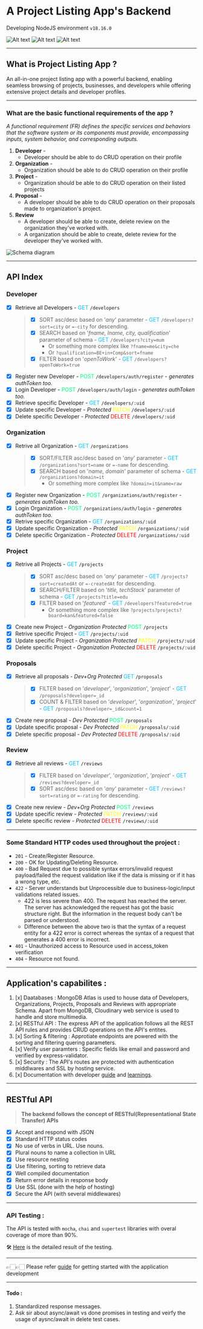# A Project Listing App's Backend

Developing NodeJS environment `v18.16.0`

![Alt text](https://img.shields.io/badge/Node.js-43853D?style=for-the-badge&logo=node.js&logoColor=white)
![Alt text](https://img.shields.io/badge/Express.js-404D59?style=for-the-badge)
![Alt text](https://img.shields.io/badge/MongoDB-4EA94B?style=for-the-badge&logo=mongodb&logoColor=white)
<!-- <br>

![Alt text](https://img.shields.io/badge/testing%20library-323330?style=for-the-badge&logo=testing-library&logoColor=red)
![Alt text](https://img.shields.io/badge/mocha.js-323330?style=for-the-badge&logo=mocha&logoColor=Brown)
![Alt text](https://img.shields.io/badge/chai.js-323330?style=for-the-badge&logo=chai&logoColor=red) -->

---

## What is Project Listing App ?

An all-in-one project listing app with a powerful backend, enabling seamless browsing of projects, businesses, and developers while offering extensive project details and developer profiles.

---

### What are the basic functional requirements of the app ? 

*A functional requirement (FR) defines the specific services and behaviors that the software system or its components must provide, encompassing inputs, system behavior, and corresponding outputs.*

1. **Developer** - 
   - Developer should be able to do CRUD operation on their profile
2. **Organization** -
   - Organization should be able to do CRUD operation on their profile
3. **Project** - 
   - Organization should be able to do CRUD operation on their listed projects
4. **Proposal** - 
   - A developer should be able to do CRUD operation on their proposals made to organization's project.
5. **Review**
   - A developer should be able to create, delete review on the organization they've worked with.
   - A organization should be able to create, delete review for the developer they've worked with.

![Schema diagram](<public/Model_schema.png>)

---

## API Index 

### Developer

- [x] Retrieve all Developers - <span style="color:deepskyblue">GET</span> `/developers`
  >  - [x] SORT asc/desc based on '*any*' parameter  - <span style="color:deepskyblue">GET</span> `/developers?sort=city` or `=-city` for descending.
  >  - [x] SEARCH based on '*fname, lname, city, qualification*' parameter of schema - <span style="color:deepskyblue">GET</span> `/developers?city=mum` 
  >    - Or something more complex like `?fname=me&city=che`
  >    - Or `?qualification=BE+in+Comp&sort=fname`
  >  - [x] FILTER based on '*openToWork*' - <span style="color:deepskyblue">GET</span> `/developers?openToWork=true`
- [x] Register new Developer - <span style="color:springgreen">POST</span> `/developers/auth/register` - *generates authToken too.*
- [x] Login Developer - <span style="color:springgreen">POST</span> `/developers/auth/login` - *generates authToken too.*
- [x] Retrieve specific Developer - <span style="color:deepskyblue">GET</span> `/developers/:uid`
- [x] Update specific Developer - *Protected* <span style="color:yellow">PATCH</span> `/developers/:uid`
- [x] Delete specific Developer - *Protected* <span style="color:red">DELETE</span> `/developers/:uid`

### Organization

- [x] Retrive all Organization - <span style="color:deepskyblue">GET</span> `/organizations`
  >  - [x] SORT/FILTER asc/desc based on '*any*' parameter  - <span style="color:deepskyblue">GET</span> `/organizations?sort=name` or `=-name` for descending.
  >  - [x] SEARCH based on '*name, domain*' parameter of schema - <span style="color:deepskyblue">GET</span> `/organizations?domain=it` 
  >    - Or something more complex like `?domain=it&name=raw`
- [x] Register new Organization - <span style="color:springgreen">POST</span> `/organizations/auth/register` - *generates authToken too.*
- [x] Login Organization - <span style="color:springgreen">POST</span> `/organizations/auth/login` - *generates authToken too.*
- [x] Retrive specific Organization - <span style="color:deepskyblue">GET</span> `/organizations/:uid`
- [x] Update specific Organization - *Protected* <span style="color:yellow">PATCH</span> `/organizations/:uid`
- [x] Delete specific Organization - *Protected* <span style="color:red">DELETE</span> `/organizations/:uid`

### Project

- [x] Retrive all Projects - <span style="color:deepskyblue">GET</span> `/projects`
  >  - [x] SORT asc/desc based on '*any*' parameter  - <span style="color:deepskyblue">GET</span> `/projects?sort=createdAt` or `=-createdAt` for descending.
  >  - [x] SEARCH/FILTER based on '*title, techStack*' parameter of schema - <span style="color:deepskyblue">GET</span> `/projects?title=edu` 
  >  - [x] FILTER based on '*featured*' - <span style="color:deepskyblue">GET</span> `/developers?featured=true`
  >    - Or something more complex like `?projects?projects?board=kan&featured=false`
- [x] Create new Project - *Organization Protected* <span style="color:springgreen">POST</span> `/projects`
- [x] Retrive specific Project - <span style="color:deepskyblue">GET</span> `/projects/:uid`
- [x] Update specific Project - *Organization Protected* <span style="color:yellow">PATCH</span> `/projects/:uid`
- [x] Delete specific Project - *Organization Protected* <span style="color:red">DELETE</span> `/projects/:uid`

### Proposals

- [x] Retrieve all proposals - *Dev+Org Protected* <span style="color:deepskyblue">GET</span> `/proposals`
  > - [x] FILTER based on '*developer*', '*organization*', '*project*' - <span style="color:deepskyblue">GET</span> `/proposals?developer=_id`
  > - [x] COUNT & FILTER based on '*developer*', '*organization*', '*project*' - <span style="color:deepskyblue">GET</span> `/proposals?developer=_id&count=1`
- [x] Create new proposal - *Dev Protected* <span style="color:springgreen">POST</span> `/proposals`
- [x] Update specific proposal - *Dev Protected* <span style="color:yellow">PATCH</span> `/proposals/:uid`
- [x] Delete specific proposal - *Dev Protected* <span style="color:red">DELETE</span> `/proposals/:uid`

### Review

- [x] Retrieve all reviews - <span style="color:deepskyblue">GET</span> `/reviews`
  > - [x] FILTER based on '*developer*', '*organization*', '*project*' - <span style="color:deepskyblue">GET</span> `/reviews?developer=_id`
  >  - [x] SORT asc/desc based on '*any*' parameter  - <span style="color:deepskyblue">GET</span> `/reviews?sort=rating` or `=-rating` for descending.
- [x] Create new review - *Dev+Org Protected* <span style="color:springgreen">POST</span> `/reviews`
- [x] Update specific review - *Protected* <span style="color:yellow">PATCH</span> `/reviews/:uid`
- [x] Delete specific review - *Protected* <span style="color:red">DELETE</span> `/reviews/:uid`

---

### Some Standard HTTP codes used throughout the project : 

- `201` - Create/Register Resource.
- `200` - OK for Updating/Deleting Resource.
- `400` - Bad Request due to possible syntax errors/invalid request payload/failed the request validation like if the data is missing or if it has a wrong type, etc.
- `422` - Server understands but Unprocessible due to business-logic/input validations related issues.
  - 422 is less severe than 400. The request has reached the server. The server has acknowledged the request has got the basic structure right. But the information in the request body can't be parsed or understood.
  - Difference between the above two is that the syntax of a request entity for a 422 error is correct whereas the syntax of a request that generates a 400 error is incorrect.
- `401` - Unauthorized access to Resource used in access_token verification
- `404` - Resource not found.

---

## Application's capabilites : 

1. [x] Daatabases : MongoDB Atlas is used to house data of Developers, Organizations, Projects, Proposals and Reviews with appropriate Schema. Apart from MongoDB, Cloudinary web service is used to handle and store multimedia.
2. [x] RESTful API : The express API of the application follows all the REST API rules and provides CRUD operations on the API's entites.
3. [x] Sorting & filtering : Approtiate endpoints are powered with the sorting and filtering quering parameters.
4. [x] Verify user paramters : Specific fields like email and password and verified by express-validator.
5. [x] Security : The API's routes are protected with authentication middlwares and SSL by hosting service.
6. [x] Documentation with developer [guide](Learnings.md) and [learnings](Learnings.md).

---

## RESTful API 

> **The backend follows the concept of RESTful(Representational State Transfer) APIs**

- [x] Accept and respond with JSON
- [x] Standard HTTP status codes
- [x] No use of verbs in URL. Use nouns.
- [x] Plural nouns to name a collection in URL
- [x] Use resource nesting
- [x] Use filtering, sorting to retrieve data
- [x] Well compiled documentation
- [x] Return error details in response body
- [x] Use SSL (done with the help of hosting)
- [x] Secure the API (with several middlewares)

---

### API Testing :

The API is tested with `mocha`, `chai` and `supertest` libraries with overal coverage of more than 90%.

🛠 <a href="https://meetmakwana19.github.io/projekto-testing-coverage/" target="_blank">Here</a> is the detailed result of the testing.

---

👉🏻👉🏻 Please refer [guide](BUILD_GUIDE.md) for getting started with the application development

---

#### Todo :

1. Standardized response messages.
2. Ask sir about async/await vs done promises in testing and veirfy the usage of aysnc/await in delete test cases.
